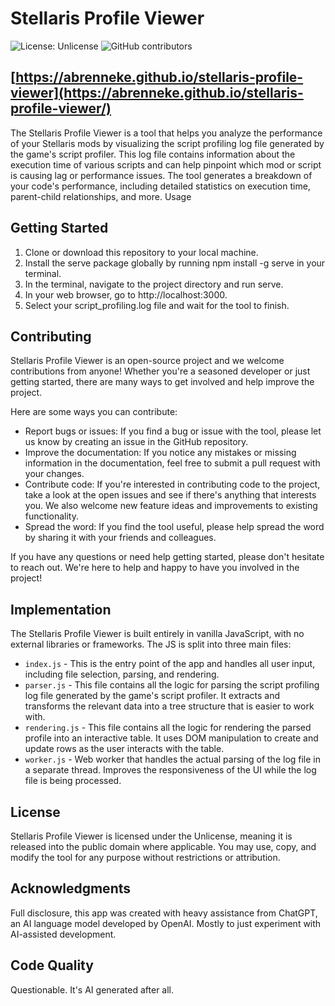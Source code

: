 # Stellaris Profile Viewer

![License: Unlicense](https://img.shields.io/badge/License-Unlicense-blue.svg) ![GitHub contributors](https://img.shields.io/github/contributors/abrenneke/stellaris-profile-viewer)

## [https://abrenneke.github.io/stellaris-profile-viewer](https://abrenneke.github.io/stellaris-profile-viewer/)

The Stellaris Profile Viewer is a tool that helps you analyze the performance of your Stellaris mods by visualizing the script profiling log file generated by the game's script profiler. This log file contains information about the execution time of various scripts and can help pinpoint which mod or script is causing lag or performance issues. The tool generates a breakdown of your code's performance, including detailed statistics on execution time, parent-child relationships, and more.
Usage

## Getting Started

1. Clone or download this repository to your local machine.
2. Install the serve package globally by running npm install -g serve in your terminal.
3. In the terminal, navigate to the project directory and run serve.
4. In your web browser, go to http://localhost:3000.
5. Select your script_profiling.log file and wait for the tool to finish.

## Contributing

Stellaris Profile Viewer is an open-source project and we welcome contributions from anyone! Whether you're a seasoned developer or just getting started, there are many ways to get involved and help improve the project.

Here are some ways you can contribute:

- Report bugs or issues: If you find a bug or issue with the tool, please let us know by creating an issue in the GitHub repository.
- Improve the documentation: If you notice any mistakes or missing information in the documentation, feel free to submit a pull request with your changes.
- Contribute code: If you're interested in contributing code to the project, take a look at the open issues and see if there's anything that interests you. We also welcome new feature ideas and improvements to existing functionality.
- Spread the word: If you find the tool useful, please help spread the word by sharing it with your friends and colleagues.

If you have any questions or need help getting started, please don't hesitate to reach out. We're here to help and happy to have you involved in the project!

## Implementation

The Stellaris Profile Viewer is built entirely in vanilla JavaScript, with no external libraries or frameworks. The JS is split into three main files:

- `index.js` - This is the entry point of the app and handles all user input, including file selection, parsing, and rendering.
- `parser.js` - This file contains all the logic for parsing the script profiling log file generated by the game's script profiler. It extracts and transforms the relevant data into a tree structure that is easier to work with.
- `rendering.js` - This file contains all the logic for rendering the parsed profile into an interactive table. It uses DOM manipulation to create and update rows as the user interacts with the table.
- `worker.js` - Web worker that handles the actual parsing of the log file in a separate thread. Improves the responsiveness of the UI while the log file is being processed.

## License

Stellaris Profile Viewer is licensed under the Unlicense, meaning it is released into the public domain where applicable. You may use, copy, and modify the tool for any purpose without restrictions or attribution.

## Acknowledgments

Full disclosure, this app was created with heavy assistance from ChatGPT, an AI language model developed by OpenAI. Mostly to just experiment with AI-assisted development.

## Code Quality

Questionable. It's AI generated after all.
